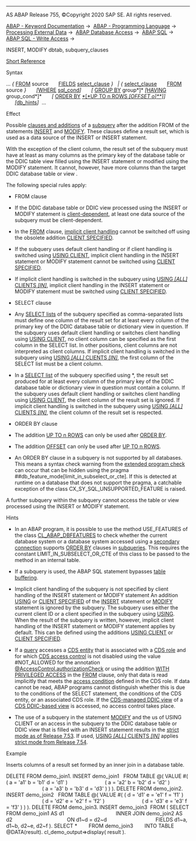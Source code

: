   

* * *

AS ABAP Release 755, ©Copyright 2020 SAP SE. All rights reserved.

[ABAP - Keyword Documentation](javascript:call_link\('abenabap.htm'\)) →  [ABAP - Programming Language](javascript:call_link\('abenabap_reference.htm'\)) →  [Processing External Data](javascript:call_link\('abenabap_language_external_data.htm'\)) →  [ABAP Database Access](javascript:call_link\('abenabap_sql.htm'\)) →  [ABAP SQL](javascript:call_link\('abenopensql.htm'\)) →  [ABAP SQL - Write Access](javascript:call_link\('abenopen_sql_writing.htm'\)) → 

INSERT, MODIFY dbtab, subquery\_clauses

[Short Reference](javascript:call_link\('abapinsert_dbtab_shortref.htm'\))

Syntax

... *{* [FROM](javascript:call_link\('abapfrom_clause.htm'\)) source
      [FIELDS](javascript:call_link\('abapfields_clause.htm'\)) [select\_clause](javascript:call_link\('abapselect_clause.htm'\)) *}*
  *|* *{* [select\_clause](javascript:call_link\('abapselect_clause.htm'\))
      [FROM](javascript:call_link\('abapfrom_clause.htm'\)) source *}*
      *\[*[WHERE](javascript:call_link\('abapwhere.htm'\)) [sql\_cond](javascript:call_link\('abenosql_stmt_logexp.htm'\))*\]*
      *\[* [GROUP BY](javascript:call_link\('abapgroupby_clause.htm'\)) group*\]* *\[*[HAVING](javascript:call_link\('abaphaving_clause.htm'\)) group\_cond*\]*
      *\[* [ORDER BY](javascript:call_link\('abaporderby_clause.htm'\)) [*\[*UP TO n ROWS *\[*OFFSET o*\]**\]*](javascript:call_link\('abapselect_up_to_offset.htm'\))*\]*
      *\[*[db\_hints](javascript:call_link\('abenosql_db_hints.htm'\))*\]*  ...

Effect

Possible [clauses and additions](javascript:call_link\('abenselect_clauses.htm'\)) of a [subquery](javascript:call_link\('abensubquery_glosry.htm'\) "Glossary Entry") after the addition FROM of the statements [INSERT](javascript:call_link\('abapinsert_dbtab.htm'\)) and [MODIFY](javascript:call_link\('abapmodify_dbtab.htm'\)). These clauses define a result set, which is used as a data source of the INSERT or INSERT statement.

With the exception of the client column, the result set of the subquery must have at least as many columns as the primary key of the database table or the DDIC table view filled using the INSERT statement or modified using the MODIFY statement. It cannot, however, have more columns than the target DDIC database table or view .

The following special rules apply:

-   FROM clause

-   If the DDIC database table or DDIC view processed using the INSERT or MODIFY statement is [client-dependent](javascript:call_link\('abenddic_database_tables_client.htm'\)), at least one data source of the subquery must be client-dependent.

-   In the [FROM](javascript:call_link\('abapfrom_clause.htm'\)) clause, [implicit client handling](javascript:call_link\('abenopen_sql_client_handling.htm'\)) cannot be switched off using the obsolete addition [CLIENT SPECIFIED](javascript:call_link\('abapselect_client_obsolete.htm'\)).

-   If the subquery uses default client handling or if client handling is switched using [USING CLIENT](javascript:call_link\('abapselect_client.htm'\)), implicit client handling in the INSERT statement or MODIFY statement cannot be switched using [CLIENT SPECIFIED](javascript:call_link\('abapiumd_client.htm'\)).

-   If implicit client handling is switched in the subquery using [USING *\[*ALL*\]* CLIENTS *\[*IN*\]*](javascript:call_link\('abapselect_client.htm'\)), implicit client handling in the INSERT statement or MODIFY statement must be switched using [CLIENT SPECIFIED](javascript:call_link\('abapiumd_client.htm'\)).

-   SELECT clause

-   Any [SELECT lists](javascript:call_link\('abapselect_list.htm'\)) of the subquery specified as comma-separated lists must define one column of the result set for at least every column of the primary key of the DDIC database table or dictionary view in question.
    If the subquery uses default client handling or switches client handling using [USING CLIENT](javascript:call_link\('abapselect_client.htm'\)), no client column can be specified as the first column in the SELECT list. In other positions, client columns are not interpreted as client columns.
    If implicit client handling is switched in the subquery using [USING *\[*ALL*\]* CLIENTS *\[*IN*\]*](javascript:call_link\('abapselect_client.htm'\)), the first column of the SELECT list must be a client column.

-   In a [SELECT list](javascript:call_link\('abapselect_list.htm'\)) of the subquery specified using \*, the result set produced for at least every column of the primary key of the DDIC database table or dictionary view in question must contain a column.
    If the subquery uses default client handling or switches client handling using [USING CLIENT](javascript:call_link\('abapselect_client.htm'\)), the client column of the result set is ignored.
    If implicit client handling is switched in the subquery using [USING *\[*ALL*\]* CLIENTS *\[*IN*\]*](javascript:call_link\('abapselect_client.htm'\)), the client column of the result set is respected.

-   ORDER BY clause

-   The addition [UP TO n ROWS](javascript:call_link\('abapselect_up_to_offset.htm'\)) can only be used after [ORDER BY](javascript:call_link\('abaporderby_clause.htm'\)).

-   The addition [OFFSET](javascript:call_link\('abapselect_up_to_offset.htm'\)) can only be used after [UP TO n ROWS](javascript:call_link\('abapselect_up_to_offset.htm'\)).

-   An ORDER BY clause in a subquery is not supported by all databases. This means a syntax check warning from the [extended program check](javascript:call_link\('abenextended_program_check_glosry.htm'\) "Glossary Entry") can occur that can be hidden using the pragma ##db\_feature\_mode\[limit\_in\_subselect\_or\_cte\]. If this is detected at runtime on a database that does not support the pragma, a catchable exception of the class CX\_SY\_SQL\_UNSUPPORTED\_FEATURE is raised.

A further subquery within the subquery cannot access the table or view processed using the INSERT or MODIFY statement.

Hints

-   In an ABAP program, it is possible to use the method USE\_FEATURES of the class [CL\_ABAP\_DBFEATURES](javascript:call_link\('abencl_abap_dbfeatures.htm'\)) to check whether the current database system or a database system accessed using a [secondary connection](javascript:call_link\('abensecondary_db_connection_glosry.htm'\) "Glossary Entry") supports [ORDER BY](javascript:call_link\('abaporderby_clause.htm'\)) clauses in [subqueries](javascript:call_link\('abensubquery_glosry.htm'\) "Glossary Entry"). This requires the constant LIMIT\_IN\_SUBSELECT\_OR\_CTE of this class to be passed to the method in an internal table.

-   If a subquery is used, the ABAP SQL statement bypasses [table buffering](javascript:call_link\('abentable_buffering_glosry.htm'\) "Glossary Entry").

-   Implicit client handling of the subquery is not specified by client handling of the INSERT statement or MODIFY statement An addition [USING](javascript:call_link\('abapiumd_client.htm'\)) or [CLIENT SPECIFIED](javascript:call_link\('abapiumd_client.htm'\)) of the [INSERT](javascript:call_link\('abapinsert_dbtab.htm'\)) statement or [MODIFY](javascript:call_link\('abapmodify_dbtab.htm'\)) statement is ignored by the subquery. The subquery uses either the current client ID or a client specified in the subquery using [USING](javascript:call_link\('abapselect_client.htm'\)). When the result of the subquery is written, however, implicit client handling of the INSERT statement or MODIFY statement applies by default. This can be defined using the additions [USING CLIENT](javascript:call_link\('abapiumd_client.htm'\)) or [CLIENT SPECIFIED](javascript:call_link\('abapiumd_client.htm'\)).

-   If a [query](javascript:call_link\('abenquery_glosry.htm'\) "Glossary Entry") accesses a [CDS entity](javascript:call_link\('abencds_entity_glosry.htm'\) "Glossary Entry") that is associated with a [CDS role](javascript:call_link\('abencds_role_glosry.htm'\) "Glossary Entry") and for which [CDS access control](javascript:call_link\('abencds_access_control_glosry.htm'\) "Glossary Entry") is not disabled using the value #NOT\_ALLOWED for the annotation [@AccessControl.authorizationCheck](javascript:call_link\('abencds_view_anno_v1.htm'\)) or using the addition [WITH PRIVILEGED ACCESS](javascript:call_link\('abapselect_data_source.htm'\)) in the [FROM](javascript:call_link\('abapfrom_clause.htm'\)) clause, only that data is read implicitly that meets the [access condition](javascript:call_link\('abenaccess_condition_glosry.htm'\) "Glossary Entry") defined in the CDS role. If data cannot be read, ABAP programs cannot distinguish whether this is due to the conditions of the SELECT statement, the conditions of the CDS entity, or an associated CDS role. If the [CDS-managed DDIC view](javascript:call_link\('abencds_mngdddic_view_glosry.htm'\) "Glossary Entry") of a [CDS DDIC-based view](javascript:call_link\('abencds_v1_view_glosry.htm'\) "Glossary Entry") is accessed, no access control takes place.

-   The use of a subquery in the statement [MODIFY](javascript:call_link\('abapmodify_dbtab.htm'\)) and the us of USING CLIENT or an access in the subquery to the DDIC database table or DDIC view that is filled with an INSERT statement results in the [strict mode as of Release 7.53](javascript:call_link\('abenopensql_strict_mode_753.htm'\)). If used, [USING *\[*ALL*\]* CLIENTS *\[*IN*\]*](javascript:call_link\('abapselect_client.htm'\)) applies [strict mode from Release 7.54](javascript:call_link\('abenopensql_strict_mode_754.htm'\)).

Example

Inserts columns of a result set formed by an inner join in a database table.

DELETE FROM demo\_join1.
INSERT demo\_join1
  FROM TABLE @( VALUE #( ( a = 'a1' b = 'b1' d = 'd1' )
                         ( a = 'a2' b = 'b2' d = 'd2' )
                         ( a = 'a3' b = 'b3' d = 'd3' ) ) ).
DELETE FROM demo\_join2.
INSERT demo\_join2
  FROM TABLE @( VALUE #( ( d = 'd1' e = 'e1' f = 'f1' )
                         ( d = 'd2' e = 'e2' f = 'f2' )
                         ( d = 'd3' e = 'e3' f = 'f3' ) ) ).
DELETE FROM demo\_join3.
INSERT demo\_join3  FROM ( SELECT FROM demo\_join1 AS d1
                                   INNER JOIN demo\_join2 AS d2
                                     ON d1~d = d2~d
                                 FIELDS d1~a, d1~b, d2~e, d2~f ).
SELECT \*
       FROM demo\_join3
       INTO TABLE @DATA(result).
cl\_demo\_output=>display( result ).